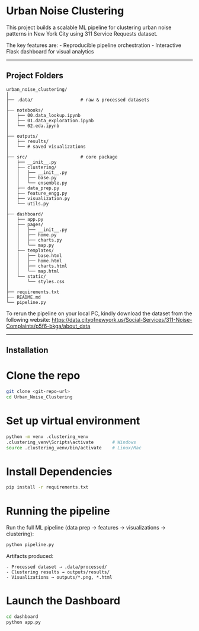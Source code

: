 # Urban Noise Clustering

This project builds a scalable ML pipeline for clustering urban noise patterns in New York City using 311 Service Requests dataset.

The key features are:
    - Reproducible pipeline orchestration
    - Interactive Flask dashboard for visual analytics

---

## Project Folders

    urban_noise_clustering/
    │
    ├── .data/                  # raw & processed datasets
    │                 
    ├── notebooks/   
    │   ├── 00.data_lookup.ipynb
    │   ├── 01.data_exploration.ipynb
    │   └── 02.eda.ipynb 
    │ 
    ├── outputs/   
    │   ├── results/
    │   └── # saved visualizations 
    │          
    ├── src/                    # core package
    │   ├── __init__.py
    │   ├── clustering/
    │   │   ├── __init__.py
    │   │   ├── base.py
    │   │   └── ensemble.py
    │   ├── data_prep.py        
    │   ├── feature_engg.py       
    │   ├── visualization.py    
    │   └── utils.py            
    │
    ├── dashboard/                    
    │   ├── app.py    
    │   ├── pages/
    │   │   ├── __init__.py
    │   │   ├── home.py
    │   │   ├── charts.py
    │   │   └── map.py  
    │   ├── templates/
    │   │   ├── base.html
    │   │   ├── home.html
    │   │   ├── charts.html     
    │   │   └── map.html     
    │   └── static/      
    │       └── styles.css        
    │
    ├── requirements.txt
    ├── README.md
    └── pipeline.py 


To rerun the pipeline on your local PC, kindly download the dataset from the following website: https://data.cityofnewyork.us/Social-Services/311-Noise-Complaints/p5f6-bkga/about_data

---

## Installation

# Clone the repo
```bash
git clone <git-repo-url>
cd Urban_Noise_Clustering
```

# Set up virtual environment
```bash
python -m venv .clustering_venv
.clustering_venv\Scripts\activate       # Windows
source .clustering_venv/bin/activate    # Linux/Mac
```

# Install Dependencies
```bash
pip install -r requirements.txt
```

# Running the pipeline
Run the full ML pipeline (data prep → features → visualizations → clustering):
```bash
python pipeline.py
```
Artifacts produced:

    - Processed dataset → .data/processed/
    - Clustering results → outputs/results/
    - Visualizations → outputs/*.png, *.html

# Launch the Dashboard
```bash
cd dashboard
python app.py
```